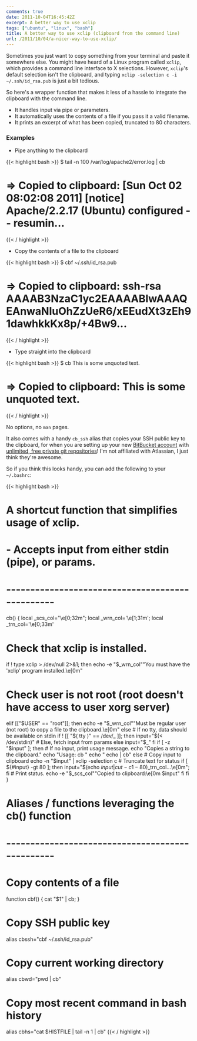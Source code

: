 ```yaml
---
comments: true
date: 2011-10-04T16:45:42Z
excerpt: A better way to use xclip
tags: ["ubuntu", "linux", "bash"]
title: A better way to use xclip (clipboard from the command line)
url: /2011/10/04/a-nicer-way-to-use-xclip/
---
```


Sometimes you just want to copy something from your terminal and paste it somewhere else.
You might have heard of a Linux program called <code>xclip</code>, which provides a command line
interface to X selections.
However, <code>xclip</code>'s default selection isn't the clipboard,
and typing <code>xclip -selection c -i ~/.ssh/id_rsa.pub<file></code> is just a bit tedious.

So here's a wrapper function that makes it less of a hassle
to integrate the clipboard with the command line.

- It handles input via pipe or parameters.
- It automatically uses the contents of a file if you pass it a valid filename.
- It prints an excerpt of what has been copied, truncated to 80 characters.

### Examples

- Pipe anything to the clipboard

{{< highlight bash >}}
$ tail -n 100 /var/log/apache2/error.log | cb

# => Copied to clipboard: [Sun Oct 02 08:02:08 2011] [notice] Apache/2.2.17 (Ubuntu) configured -- resumin...

{{< / highlight >}}

- Copy the contents of a file to the clipboard

{{< highlight bash >}}
$ cbf ~/.ssh/id_rsa.pub

# => Copied to clipboard: ssh-rsa AAAAB3NzaC1yc2EAAAABIwAAAQEAnwaNIuOhZzUeR6/xEEudXt3zEh91dawhkkKx8p/+4Bw9...

{{< / highlight >}}

- Type straight into the clipboard

{{< highlight bash >}}
$ cb This is some unquoted text.

# => Copied to clipboard: This is some unquoted text.

{{< / highlight >}}

No options, no <code>man</code> pages.

It also comes with a handy <code>cb_ssh</code> alias that copies your SSH public key to the clipboard,
for when you are setting up your new [BitBucket account](https://bitbucket.org)
with [unlimited, free private git repositories](https://blog.bitbucket.org/2011/10/03/bitbucket-now-rocks-git/)!
I'm not affiliated with Atlassian, I just think they're awesome.

So if you think this looks handy, you can add the following to your <code>~/.bashrc</code>:

{{< highlight bash >}}

# A shortcut function that simplifies usage of xclip.

# - Accepts input from either stdin (pipe), or params.

# ------------------------------------------------

cb() {
local \_scs_col="\e[0;32m"; local \_wrn_col='\e[1;31m'; local \_trn_col='\e[0;33m'

# Check that xclip is installed.

if ! type xclip > /dev/null 2>&1; then
echo -e "$\_wrn_col""You must have the 'xclip' program installed.\e[0m"

# Check user is not root (root doesn't have access to user xorg server)

elif [["$USER" == "root"]]; then
echo -e "$_wrn_col""Must be regular user (not root) to copy a file to the clipboard.\e[0m"
  else
    # If no tty, data should be available on stdin
    if ! [[ "$( tty )" == /dev/_ ]]; then
input="$(< /dev/stdin)"
    # Else, fetch input from params
    else
      input="$_"
fi
if [ -z "$input" ]; then # If no input, print usage message.
echo "Copies a string to the clipboard."
echo "Usage: cb <string>"
echo " echo <string> | cb"
else # Copy input to clipboard
echo -n "$input" | xclip -selection c
      # Truncate text for status
      if [ ${#input} -gt 80 ]; then input="$(echo $input | cut -c1-80)$\_trn_col...\e[0m"; fi # Print status.
echo -e "$\_scs_col""Copied to clipboard:\e[0m $input"
fi
fi
}

# Aliases / functions leveraging the cb() function

# ------------------------------------------------

# Copy contents of a file

function cbf() { cat "$1" | cb; }

# Copy SSH public key

alias cbssh="cbf ~/.ssh/id_rsa.pub"

# Copy current working directory

alias cbwd="pwd | cb"

# Copy most recent command in bash history

alias cbhs="cat $HISTFILE | tail -n 1 | cb"
{{< / highlight >}}
